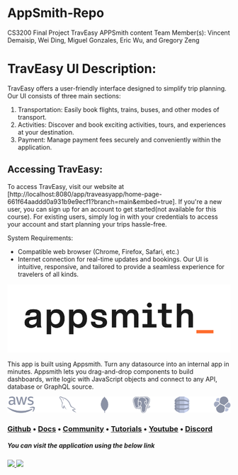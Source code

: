 # AppSmith-Repo
CS3200 Final Project TravEasy APPSmith content
Team Member(s): Vincent Demaisip, Wei Ding, Miguel Gonzales, Eric Wu, and Gregory Zeng

# TravEasy UI Description:
TravEasy offers a user-friendly interface designed to simplify trip planning. Our UI consists of three main sections:
1. Transportation: Easily book flights, trains, buses, and other modes of transport.
2. Activities: Discover and book exciting activities, tours, and experiences at your destination.
3. Payment: Manage payment fees securely and conveniently within the application.

## Accessing TravEasy:

To access TravEasy, visit our website at [http://localhost:8080/app/traveasyapp/home-page-661f64aaddd0a931b9e9ecf1?branch=main&embed=true]. If you're a new user, you can sign up for an account to get started(not available for this course). For existing users, simply log in with your credentials to access your account and start planning your trips hassle-free.

System Requirements:
- Compatible web browser (Chrome, Firefox, Safari, etc.)
- Internet connection for real-time updates and bookings.
Our UI is intuitive, responsive, and tailored to provide a seamless experience for travelers of all kinds.

![](https://raw.githubusercontent.com/appsmithorg/appsmith/release/static/appsmith_logo_primary.png)

This app is built using Appsmith. Turn any datasource into an internal app in minutes. Appsmith lets you drag-and-drop components to build dashboards, write logic with JavaScript objects and connect to any API, database or GraphQL source.

![](https://raw.githubusercontent.com/appsmithorg/appsmith/release/static/images/integrations.png)

### [Github](https://github.com/appsmithorg/appsmith) • [Docs](https://docs.appsmith.com/?utm_source=github&utm_medium=social&utm_content=appsmith_docs&utm_campaign=null&utm_term=appsmith_docs) • [Community](https://community.appsmith.com/) • [Tutorials](https://github.com/appsmithorg/appsmith/tree/update/readme#tutorials) • [Youtube](https://www.youtube.com/appsmith) • [Discord](https://discord.gg/rBTTVJp)

##### You can visit the application using the below link

###### [![](https://assets.appsmith.com/git-sync/Buttons.svg) ](http://localhost:8080/applications/661f63dbddd0a931b9e9ece7/pages/661f64aaddd0a931b9e9ecf1) [![](https://assets.appsmith.com/git-sync/Buttons2.svg)](http://localhost:8080/applications/661f63dbddd0a931b9e9ece7/pages/661f64aaddd0a931b9e9ecf1/edit)
